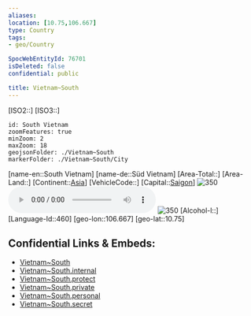 ```yaml
---
aliases: 
location: [10.75,106.667]
type: Country
tags:
- geo/Country

SpocWebEntityId: 76701
isDeleted: false
confidential: public

title: Vietnam~South
---
```

[ISO2::]
[ISO3::]
```leaflet
id: South Vietnam
zoomFeatures: true 
minZoom: 2 
maxZoom: 18
geojsonFolder: ./Vietnam~South
markerFolder: ./Vietnam~South/City
```

[name-en::South Vietnam]
[name-de::Süd Vietnam]
[Area-Total::]
[Area-Land::]
[Continent::[Asia](geo/Continent/Asia.md)]
[VehicleCode::]
[Capital::[Saigon](geo/Continent/Asia/Vietnam/City/Saigon.md)]
![350](Coat_of_arms_of_Vietnam.svg)
![Anthem-Vietnam](xLarge/National-Anthem/Anthem-Vietnam.mp3)
![350](geo/Continent/Asia/Vietnam/Flag_of_Vietnam.svg)
[Alcohol-l::]
[Language-Id::460]
[geo-lon::106.667]
[geo-lat::10.75]



## Confidential Links & Embeds: 
- [Vietnam~South](../../../../_public/geo/Continent/Asia/Vietnam~South.md) 
- [Vietnam~South.internal](../../../../_internal/geo/Continent/Asia/Vietnam~South.internal.md) 
- [Vietnam~South.protect](../../../../_protect/geo/Continent/Asia/Vietnam~South.protect.md) 
- [Vietnam~South.private](../../../../_private/geo/Continent/Asia/Vietnam~South.private.md) 
- [Vietnam~South.personal](../../../../_personal/geo/Continent/Asia/Vietnam~South.personal.md) 
- [Vietnam~South.secret](../../../../_secret/geo/Continent/Asia/Vietnam~South.secret.md) 
